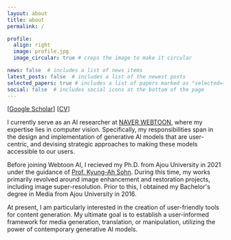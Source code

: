 ```yaml
---
layout: about
title: about
permalink: /

profile:
  align: right
  image: profile.jpg
  image_circular: true # crops the image to make it circular

news: false  # includes a list of news items
latest_posts: false  # includes a list of the newest posts
selected_papers: true # includes a list of papers marked as "selected={true}"
social: false  # includes social icons at the bottom of the page
---
```

[[Google Scholar](https://scholar.google.com/citations?user=cFSb6QQAAAAJ)] [[CV](assets/CV.pdf)]

I currently serve as an AI researcher at [NAVER WEBTOON](https://webtoonscorp.com/en/), where my expertise lies in computer vision. Specifically, my responsibilities span in the design and implementation of generative AI models that are user-centric, and devising strategic approaches to making these models accessible to our users.

Before joining Webtoon AI, I recieved my Ph.D. from Ajou University in 2021 under the guidance of [Prof. Kyung-Ah Sohn](https://sites.google.com/site/kasohn/home). During this time, my works primarily revolved around image enhancement and restoration projects, including image super-resolution. Prior to this, I obtained my Bachelor's degree in Media from Ajou University in 2016.

At present, I am particularly interested in the creation of user-friendly tools for content generation. My ultimate goal is to establish a user-informed framework for media generation, translation, or manipulation, utilizing the power of contemporary generative AI models.
